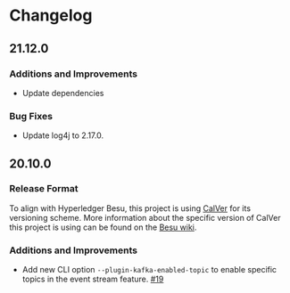 # Changelog

## 21.12.0

### Additions and Improvements
* Update dependencies

### Bug Fixes
* Update log4j to 2.17.0.

## 20.10.0

### Release Format

To align with Hyperledger Besu, this project is using [CalVer](https://www.calver.org) for its versioning scheme. More information about the specific version of CalVer this project is using can be found on the  [Besu wiki](https://wiki.hyperledger.org/display/BESU/Proposal+-+CalVer+for+Besu+Releases).

### Additions and Improvements
* Add new CLI option `--plugin-kafka-enabled-topic` to enable specific topics in the event stream feature. [\#19](https://github.com/ConsenSys/besu-plugins/pull/19)